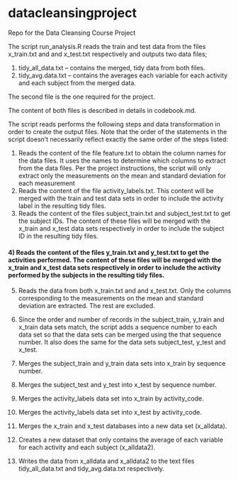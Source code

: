 datacleansingproject
====================

Repo for the Data Cleansing Course Project

The script run_analysis.R reads the train and test data from the files x_train.txt and and x_test.txt respectively and outputs two data files;

1)	tidy_all_data.txt – contains the merged, tidy data from both files.  
2)	tidy_avg.data.txt – contains the averages each variable for each activity and each subject from the merged data.

The second file is the one required for the project.

The content of both files is described in details in codebook.md.

The script reads performs the following steps and data transformation in order to create the output files.  Note that the order of the statements in the script doesn’t necessarily reflect exactly the same order of the steps listed:

1)	Reads the content of the file feature.txt to obtain the column names for the data files.  It uses the names to determine which columns to extract from the data files.  Per the project instructions, the script will only extract only the measurements on the mean and standard deviation for each measurement
2)	Reads the content of the file activity_labels.txt.  This content will be merged with the train and test data sets in order to include the activity label in the resulting tidy files.  
3)	Reads the content of the files subject_train.txt and subject_test.txt to get the subject IDs.  The content of these files will be merged with the x_train and x_test data sets respectively in order to include the subject ID in the resulting tidy files.
#### 4)	Reads the content of the files y_train.txt and y_test.txt to get the activities performed.  The content of these files will be merged with the x_train and x_test data sets respectively in order to include the activity performed by the subjects in the resulting tidy files.
5)	Reads the data from both x_train.txt and and x_test.txt.  Only the columns corresponding to the measurements on the mean and standard deviation are extracted.  The rest are excluded.

6)	Since the order and number of records in the subject_train, y_train and x_train data sets match, the script adds a sequence number to each data set so that the data sets can be merged using the that sequence number.  It also does the same for the data sets subject_test, y_test  and x_test.
7)	Merges the subject_train and y_train data sets into x_train by sequence number.
8)	Merges the subject_test  and y_test into x_test by sequence number.
9)	Merges the activity_labels data set into x_train by activity_code.
10)	Merges the activity_labels data set into x_test by activity_code.
11)	Merges the x_train and x_test databases into a new data set (x_alldata).
12)	Creates a new dataset that only contains the average of each variable for each activity and each subject (x_alldata2).
13)	Writes the data from x_alldata and x_alldata2 to the text files tidy_all_data.txt and tidy_avg.data.txt respectively.
